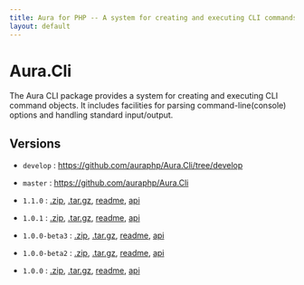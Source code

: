 ```yaml
---
title: Aura for PHP -- A system for creating and executing CLI commands
layout: default
---
```


Aura.Cli
========

The Aura CLI package provides a system for creating and executing CLI command objects.  It includes facilities for parsing command-line(console) options and handling standard input/output.

Versions
--------

- `develop` : <https://github.com/auraphp/Aura.Cli/tree/develop>

- `master` : <https://github.com/auraphp/Aura.Cli>

- `1.1.0` : [.zip](https://github.com/auraphp/Aura.Cli/zipball/1.1.0), [.tar.gz](https://github.com/auraphp/Aura.Cli/tarball/1.1.0), [readme](version/1.1.0/), [api](version/1.1.0/api/)

- `1.0.1` : [.zip](https://github.com/auraphp/Aura.Cli/zipball/1.0.1), [.tar.gz](https://github.com/auraphp/Aura.Cli/tarball/1.0.1), [readme](version/1.0.1/), [api](version/1.0.1/api/)

- `1.0.0-beta3` : [.zip](https://github.com/auraphp/Aura.Cli/zipball/1.0.0-beta3), [.tar.gz](https://github.com/auraphp/Aura.Cli/tarball/1.0.0-beta3), [readme](version/1.0.0-beta3/), [api](version/1.0.0-beta3/api/)

- `1.0.0-beta2` : [.zip](https://github.com/auraphp/Aura.Cli/zipball/1.0.0-beta2), [.tar.gz](https://github.com/auraphp/Aura.Cli/tarball/1.0.0-beta2), [readme](version/1.0.0-beta2/), [api](version/1.0.0-beta2/api/)

- `1.0.0` : [.zip](https://github.com/auraphp/Aura.Cli/zipball/1.0.0), [.tar.gz](https://github.com/auraphp/Aura.Cli/tarball/1.0.0), [readme](version/1.0.0/), [api](version/1.0.0/api/)

